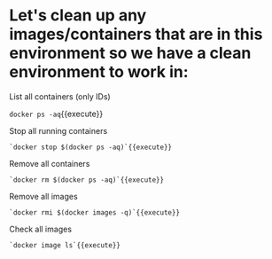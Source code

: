 # Let's clean up any images/containers that are in this environment so we have a clean environment to work in:

List all containers (only IDs)

`docker ps -aq`{{execute}}

Stop all running containers

	`docker stop $(docker ps -aq)`{{execute}}

Remove all containers

	`docker rm $(docker ps -aq)`{{execute}}

Remove all images

	`docker rmi $(docker images -q)`{{execute}}
	
Check all images

	`docker image ls`{{execute}}